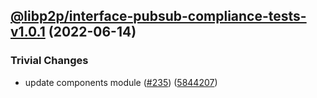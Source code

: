 ## [@libp2p/interface-pubsub-compliance-tests-v1.0.1](https://github.com/libp2p/js-libp2p-interfaces/compare/@libp2p/interface-pubsub-compliance-tests-v1.0.0...@libp2p/interface-pubsub-compliance-tests-v1.0.1) (2022-06-14)


### Trivial Changes

* update components module ([#235](https://github.com/libp2p/js-libp2p-interfaces/issues/235)) ([5844207](https://github.com/libp2p/js-libp2p-interfaces/commit/58442070af59aa852c83ec3aecdbd1d2c646b018))
